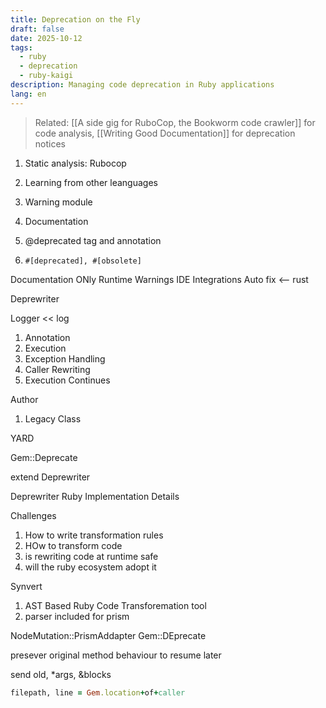 ```yaml
---
title: Deprecation on the Fly
draft: false
date: 2025-10-12
tags:
  - ruby
  - deprecation
  - ruby-kaigi
description: Managing code deprecation in Ruby applications
lang: en
---
```


> Related: [[A side gig for RuboCop, the Bookworm code crawler]] for code analysis, [[Writing Good Documentation]] for deprecation notices

1. Static analysis: Rubocop
2. Learning from other leanguages

3. Warning module
4. Documentation
5. @deprecated tag and annotation
6. `#[deprecated], #[obsolete]`

Documentation ONly
Runtime Warnings
IDE Integrations
Auto fix <-- rust

Deprewriter

Logger << log

1. Annotation
2. Execution
3. Exception Handling
4. Caller Rewriting
5. Execution Continues

Author

1. Legacy Class

YARD

Gem::Deprecate

extend Deprewriter

Deprewriter Ruby Implementation Details

Challenges

1. How to write transformation rules
2. HOw to transform code
3. is rewriting code at runtime safe
4. will the ruby ecosystem adopt it

Synvert

1. AST Based Ruby Code Transforemation tool
2. parser included for prism

NodeMutation::PrismAddapter
Gem::DEprecate

presever original method behaviour to resume later

send old, *args, &blocks

```ruby
filepath, line = Gem.location+of+caller

```
